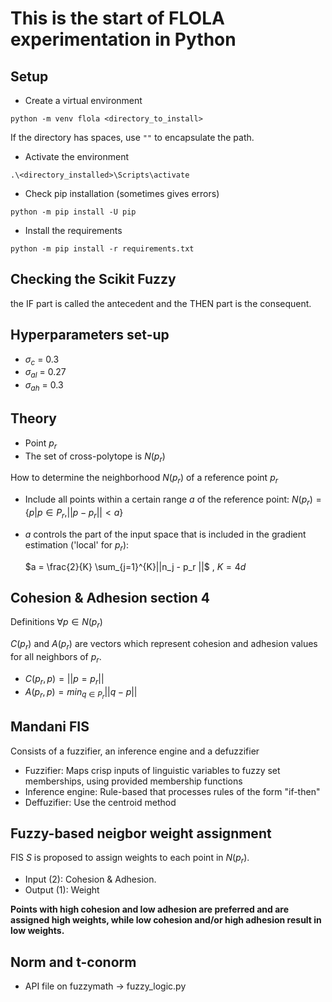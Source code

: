 This is the start of FLOLA experimentation in Python
=============================================

## Setup
<!-- Create a Python virtual environment and install the requirements -->
- Create a virtual environment
```
python -m venv flola <directory_to_install>
```
If the directory has spaces, use `""` to encapsulate the path.
- Activate the environment
```
.\<directory_installed>\Scripts\activate
```
- Check pip installation (sometimes gives errors)
```
python -m pip install -U pip
```
- Install the requirements
```
python -m pip install -r requirements.txt
```
## Checking the Scikit Fuzzy

the IF part is called the antecedent and the THEN part is the consequent.

## Hyperparameters set-up

- $σ_c$ = 0.3
- $σ_{al}$ = 0.27
- $σ_{ah}$ = 0.3

## Theory
- Point $p_r$
- The set of cross-polytope is $N(p_r)$

How to determine the neighborhood $N(p_r)$  of a reference point $p_r$
- Include all points within a certain range $a$ of the reference point: $N(p_r)=\{p | p \in P_r, ||p-p_r|| <a\}$

- $a$ controls the part of the input space that is included in the gradient estimation ('local' for $p_r$):

    $a = \frac{2}{K} \sum_{j=1}^{K}||n_j - p_r ||$  , $K=4d$

## Cohesion & Adhesion section 4
Definitions $\forall p \in N(p_r)$

$C(p_r)$ and $A(p_r)$ are vectors which represent
cohesion and adhesion values for all neighbors of $p_r$.

- $C(p_r, p) = ||p=p_r ||$
- $A(p_r, p) = min_{q\in P_r} || q-p||$

## Mandani FIS

Consists of a fuzzifier, an inference engine and a defuzzifier

- Fuzzifier: Maps crisp inputs of linguistic variables to fuzzy set memberships, using provided membership functions
- Inference engine: Rule-based that processes rules of the form "if-then"
- Deffuzifier: Use the centroid method

## Fuzzy-based neigbor weight assignment

FIS $S$ is proposed to assign weights to each point in $N(p_r)$.
- Input (2): Cohesion & Adhesion.
- Output (1): Weight

**Points with high cohesion and low adhesion
are preferred and are assigned high weights, while low cohesion and/or high adhesion
result in low weights.**

## Norm and t-conorm

- API file on fuzzymath -> fuzzy_logic.py
